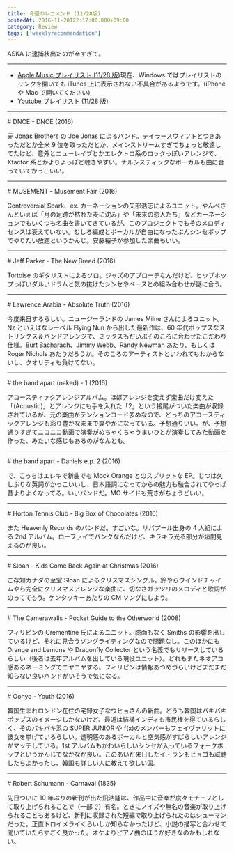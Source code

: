 ```yaml
---
title: 今週のレコメンド (11/28版)
postedAt: 2016-11-28T22:17:00.000+09:00
category: Review
tags: ['weeklyrecommendation']
---
```


ASKA に逮捕状出たのが辛すぎて。

---

- [Apple Music プレイリスト (11/28 版)](https://itunes.apple.com/jp/playlist/jin-zhounorekomendo-11-28ban/idpl.153b3fc7d6ac40a7a1c3be01df885046)現在、Windows ではプレイリストのリンクを開いても iTunes 上に表示されない不具合があるようです。(iPhone や Mac で開いてください)
- [Youtube プレイリスト (11/28 版)](http://www.youtube.com/playlist?list=PLegnWsUgQayej9Wlr3AlLz8a8krHlgZCR)

---

\# DNCE - DNCE (2016)

元 Jonas Brothers の Joe Jonas によるバンド。テイラースウィフトとつきあっただとか全米 9 位を取っただとか、メインストリームすぎてちょっと敬遠してたけど、意外とニューレイブとかエレクトロ系のロックっぽいアレンジで、Xfactor 系とかよりよっぽど聴きやすい。ナルシスティックなボーカルも曲に合っていてかっこいい。

---

\# MUSEMENT - Musement Fair (2016)

Controversial Spark、ex. カーネーションの矢部浩志によるユニット。やんべさんといえば「月の足跡が枯れた麦に沈み」や「未来の恋人たち」などカーネーションでもいくつも名曲を書いてきているが、このプロジェクトでもそのメロディセンスは衰えていない。むしろ編成とボーカルが自由になったぶんシンセポップでやりたい放題というかんじ。安藤裕子が参加した楽曲もいい。

---

\# Jeff Parker - The New Breed (2016)

Tortoise のギタリストによるソロ。ジャズのアプローチなんだけど、ヒップホップっぽいダルいドラムと気の抜けたシンセやベースとの組み合わせが謎に合う。

---

\# Lawrence Arabia - Absolute Truth (2016)

今度来日するらしい。ニュージーランドの James Milne さんによるユニット。Nz といえばなレーベル Flying Nun から出した最新作は、60 年代ポップスなストリングス＆バンドアレンジで、ミックスもだいぶそのころに合わせたこだわり仕様。Burt Bacharach、Jimmy Webb、Randy Newman あたり、もしくは Roger Nichols あたりだろうか。そのころのアーティストといわれてもわからないし、クオリティも負けてない。

---

\# the band apart (naked) - 1 (2016)

アコースティックアレンジアルバム。ほぼアレンジを変えず楽曲だけ変えた「(Acoustic)」とアレンジにも手を入れた「2」という接尾がついた楽曲が収録されているが、元の楽曲がテンションコード多めなので、どっちのアコースティックアレンジも彩り豊かなままで爽やかになっている。予想通りいい。が、予想通りすぎてニコニコ動画で演奏がめちゃくちゃうまいひとが演奏してみた動画を作った、みたいな感じもあるのがなんとも。

---

\# the band apart - Daniels e.p. 2 (2016)

で、こっちはエレキで新曲でも Mock Orange とのスプリットな EP。じつは久しぶりな英詞がかっこいいし、日本語詞になってからの魅力も融合されてやっぱ昔よりよくなってる。いいバンドだ。MO サイドも荒さがちょうどいい。

---

\# Horton Tennis Club - Big Box of Chocolates (2016)

また Heavenly Records のバンドだ。すごいな。リバプール出身の 4 人組による 2nd アルバム。ローファイでパンクなんだけど、キラキラ光る部分が垣間見えるのが良い。

---

\# Sloan - Kids Come Back Again at Christmas (2016)

ご存知カナダの至宝 Sloan によるクリスマスシングル。鈴やらウインドチャイムやら完全にクリスマスアレンジな楽曲に、切なさガッツリのメロディと歌詞がのっててもう。ケンタッキーあたりの CM ソングにしよう。

---

\# The Camerawalls - Pocket Guide to the Otherworld (2008)

フィリピンの Crementine 氏によるユニット。臆面もなく Smiths の影響を出しているけど、それに見合うソングライティングなので問題なし。このほかにも Orange and Lemons や Dragonfly Collector という名義でもリリースしているらしい（後者は去年アルバムを出している現役ユニット）。どれもまたネオアコ感あるネーミングでニヤニヤする。フィリピンは情報あつめづらいけどまだまだ知らない良いバンドがいそうで気になる。

---

\# Oohyo - Youth (2016)

韓国生まれロンドン在住の宅録女子なウヒョさんの新曲。どうも韓国はバキバキポップスのイメージしかないけど、最近は結構インディも市民権を得ているらしく、そのバキバキ系の SUPER JUNIOR や f(x)のメンバーもフェイヴァリットに彼女を挙げているらしい。透明感のあるボーカルと空気感がすばらしいアレンジがマッチしている。1st アルバムもかわいらしいシンセが入っているフォークポップというかんじでなかなか良い。このあいだ来日したイ・ランもヒョゴも試聴したらよかったし、韓国も詳しい人に教えて欲しい国。

---

\# Robert Schumann - Carnaval (1835)

先日ついに 10 年ぶりの新刊が出た飛浩隆は、作品中に音楽が度々モチーフとして取り上げられることで（一部で）有名。ときにノイズや無名の音楽が取り上げられることもあるけど、新刊に収録された短編で取り上げられたのはシューマンだった。正直トロイメライくらいしか知らなかったけど、小説の描写と合わせて聞いていたらすごく良かった。オケよりピアノ曲のほうが好きなのかもしれない。
